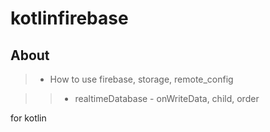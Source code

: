 kotlinfirebase
=============

## About
> * How to use firebase, storage, remote_config

> > * realtimeDatabase - onWriteData, child, order

  for kotlin 

